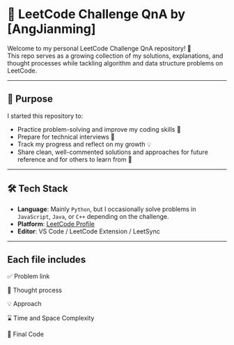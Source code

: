 # 🧠 LeetCode Challenge QnA by [AngJianming]

Welcome to my personal LeetCode Challenge QnA repository! 🚀  
This repo serves as a growing collection of my solutions, explanations, and thought processes while tackling algorithm and data structure problems on LeetCode.

---

## 📌 Purpose

I started this repository to:

- Practice problem-solving and improve my coding skills 🔧
- Prepare for technical interviews 🎯
- Track my progress and reflect on my growth 💡
- Share clean, well-commented solutions and approaches for future reference and for others to learn from 📘

---

## 🛠 Tech Stack

- **Language**: Mainly `Python`, but I occasionally solve problems in `JavaScript`, `Java`, or `C++` depending on the challenge.
- **Platform**: [LeetCode Profile](https://leetcode.com/u/AngJM/)
- **Editor**: VS Code / LeetCode Extension / LeetSync

---

## Each file includes
✅ Problem link



🧠 Thought process

💡 Approach

⌛ Time and Space Complexity

📝 Final Code

